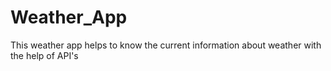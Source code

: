 # Weather_App
This weather app helps to know the current information about weather with the help of API's 
